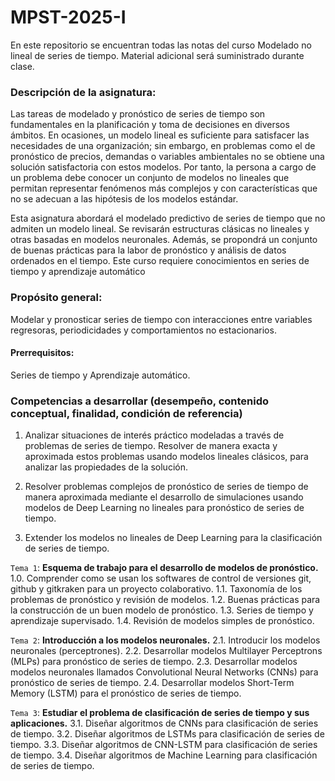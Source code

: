 # MPST-2025-I
En este repositorio se encuentran todas las notas del curso Modelado no lineal de series de tiempo. Material adicional será suministrado durante clase.

### Descripción de la asignatura:
Las tareas de modelado y pronóstico de series de tiempo son fundamentales en la planificación y toma de decisiones en diversos ámbitos. En ocasiones, un modelo lineal es suficiente para satisfacer las necesidades de una organización; sin embargo, en problemas como el de pronóstico de precios, demandas o variables ambientales no se obtiene una solución satisfactoria con estos modelos. Por tanto, la persona a cargo de un problema debe conocer un conjunto de modelos no lineales que permitan representar fenómenos más complejos y con características que no se adecuan a las hipótesis de los modelos estándar.

Esta asignatura abordará el modelado predictivo de series de tiempo que no admiten un modelo lineal. Se revisarán estructuras clásicas no lineales y otras basadas en modelos neuronales. Además, se propondrá un conjunto de buenas prácticas para la labor de pronóstico y análisis de datos ordenados en el tiempo. Este curso requiere conocimientos en series de tiempo y aprendizaje automático

### Propósito general:
Modelar y pronosticar series de tiempo con interacciones entre variables regresoras, periodicidades y comportamientos no estacionarios.

#### Prerrequisitos:
Series de tiempo y Aprendizaje automático.

### Competencias a desarrollar (desempeño, contenido conceptual, finalidad, condición de referencia)
1. Analizar situaciones de interés práctico modeladas a través de problemas de series de tiempo. Resolver de manera exacta y aproximada estos problemas usando modelos lineales clásicos, para analizar las propiedades de la solución.

2. Resolver problemas complejos de pronóstico de series de tiempo de manera aproximada mediante el desarrollo de simulaciones usando modelos de Deep Learning no lineales para pronóstico de series de tiempo.

3. Extender los modelos no lineales de Deep Learning para la clasificación de series de tiempo.

`Tema 1`: **Esquema de trabajo para el desarrollo de modelos de pronóstico.**
    1.0. Comprender como se usan los softwares de control de versiones git, github y gitkraken para un proyecto colaborativo.
    1.1. Taxonomía de los problemas de pronóstico y revisión de modelos.
    1.2. Buenas prácticas para la construcción de un buen modelo de pronóstico.
    1.3. Series de tiempo y aprendizaje supervisado.
    1.4. Revisión de modelos simples de pronóstico.

`Tema 2`: **Introducción a los modelos neuronales.**
    2.1. Introducir los modelos neuronales (perceptrones).
    2.2. Desarrollar modelos Multilayer Perceptrons (MLPs) para pronóstico de series de tiempo.
    2.3. Desarrollar modelos modelos neuronales llamados Convolutional Neural Networks (CNNs) para pronóstico de series de tiempo.
    2.4. Desarrollar modelos Short-Term Memory (LSTM) para el pronóstico de series de tiempo.

`Tema 3`: **Estudiar el problema de clasificación de series de tiempo y sus aplicaciones.**
    3.1. Diseñar algoritmos de CNNs para clasificación de series de tiempo.
    3.2. Diseñar algoritmos de LSTMs para clasificación de series de tiempo.
    3.3. Diseñar algoritmos de CNN-LSTM para clasificación de series de tiempo.
    3.4. Diseñar algoritmos de Machine Learning para clasificación de series de tiempo.